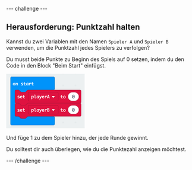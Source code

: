 \--- challenge \---

## Herausforderung: Punktzahl halten

Kannst du zwei Variablen mit den Namen `Spieler A` und `Spieler B` verwenden, um die Punktzahl jedes Spielers zu verfolgen?

Du musst beide Punkte zu Beginn des Spiels auf 0 setzen, indem du den Code in den Block "Beim Start" einfügst.

![screenshot](images/reaction-on-start.png)

Und füge 1 zu dem Spieler hinzu, der jede Runde gewinnt.

Du solltest dir auch überlegen, wie du die Punktezahl anzeigen möchtest.

\--- /challenge \---